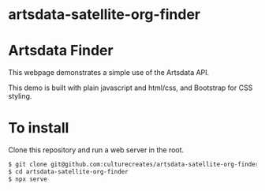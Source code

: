 # artsdata-satellite-org-finder
Artsdata Finder
==========

This webpage demonstrates a simple use of the Artsdata API.

This demo is built with plain javascript and html/css, and Bootstrap for CSS styling.

To install
==========
Clone this repository and run a web server in the root. 

```bash
$ git clone git@github.com:culturecreates/artsdata-satellite-org-finder.git
$ cd artsdata-satellite-org-finder
$ npx serve
```

